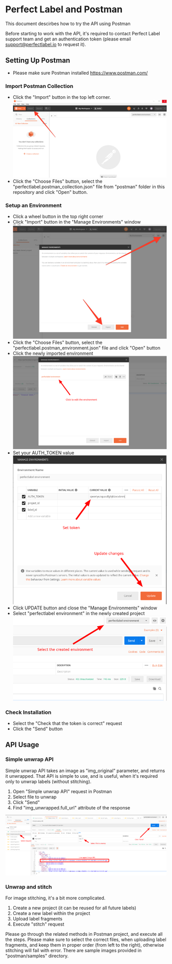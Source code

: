 
# Perfect Label and Postman
This document descirbes how to try the API using Postman

Before starting to work with the API, it's required to contact Perfect Label support team and get an authentication token (please email support@perfectlabel.io to request it).

## Setting Up Postman

* Please make sure Postman installed https://www.postman.com/

### Import Postman Collection
* Click the "Import" button in the top left corner. ![Screenshot](/screenshots/postman-1.png)
* Click the "Choose Files" button, select the "perfectlabel.postman_collection.json" file from "postman" folder in this repository and click "Open" button.

### Setup an Environment
* Click a wheel button in the top right corner
* Click "Import" button in the "Manage Environments" window ![Screenshot](/screenshots/postman-2.png)
* Click the "Choose Files" button, select the "perfectlabel.postman_environment.json" file and click "Open" button
* Click the newly imported environment ![Screenshot](/screenshots/postman-3.png)
* Set your AUTH_TOKEN value ![Screenshot](/screenshots/postman-4.png)
* Click UPDATE button and close the "Manage Environments" window
* Select "perfectlabel environment" in the newly created project ![Screenshot](/screenshots/postman-5.png)

### Check Installation
* Select the "Check that the token is correct" request
* Click the "Send" button

## API Usage

### Simple unwrap API
Simple unwrap API takes an image as "img_original" parameter, and returns it unwrapped.
That API is simple to use, and is useful, when it's required only to unwrap labels
(without stitching).
1. Open "Simple unwrap API" request in Postman
2. Select file to unwrap
3. Click "Send"
4. Find "img_unwrapped.full_url" attribute of the response

![Screenshot](/screenshots/postman-6.png)

### Unwrap and stitch

For image stitching, it's a bit more complicated.

1. Create a new project (it can be reused for all future labels)
2. Create a new label within the project
3. Upload label fragments
4. Execute "stitch" request

Please go through the related methods in Postman project, and execute all the steps.
Please make sure to select the correct files, when uploading label fragments, and
keep them in proper order (from left to the right), otherwise stitching will fail
with error.
There are sample images provided in "postman/samples" directory.
